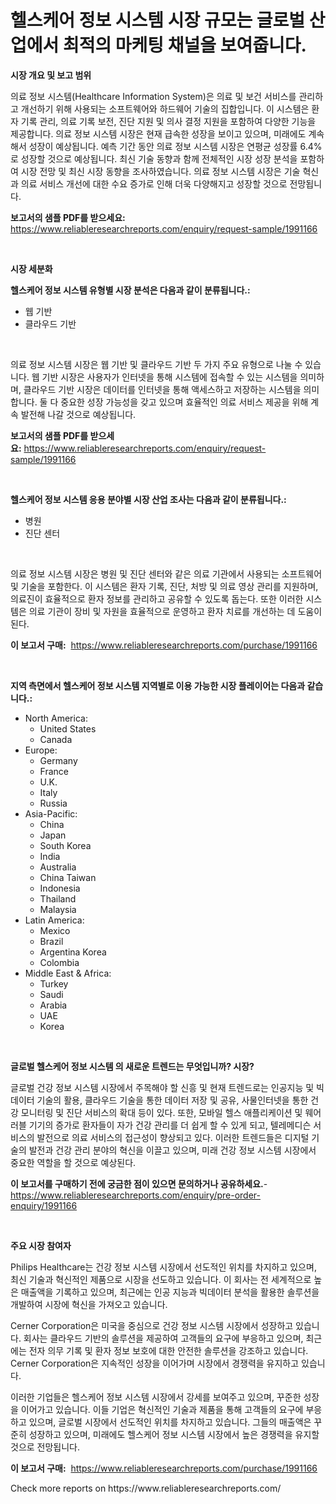 <p><h1>헬스케어 정보 시스템 시장 규모는 글로벌 산업에서 최적의 마케팅 채널을 보여줍니다.</h1></p><p><strong>시장 개요 및 보고 범위</strong></p>
<p><p>의료 정보 시스템(Healthcare Information System)은 의료 및 보건 서비스를 관리하고 개선하기 위해 사용되는 소프트웨어와 하드웨어 기술의 집합입니다. 이 시스템은 환자 기록 관리, 의료 기록 보전, 진단 지원 및 의사 결정 지원을 포함하여 다양한 기능을 제공합니다. 의료 정보 시스템 시장은 현재 급속한 성장을 보이고 있으며, 미래에도 계속해서 성장이 예상됩니다. 예측 기간 동안 의료 정보 시스템 시장은 연평균 성장률 6.4%로 성장할 것으로 예상됩니다. 최신 기술 동향과 함께 전체적인 시장 성장 분석을 포함하여 시장 전망 및 최신 시장 동향을 조사하였습니다. 의료 정보 시스템 시장은 기술 혁신과 의료 서비스 개선에 대한 수요 증가로 인해 더욱 다양해지고 성장할 것으로 전망됩니다.</p></p>
<p><strong>보고서의 샘플 PDF를 받으세요:</strong> <a href="https://www.reliableresearchreports.com/enquiry/request-sample/1991166">https://www.reliableresearchreports.com/enquiry/request-sample/1991166</a></p>
<p>&nbsp;</p>
<p><strong>시장 세분화</strong></p>
<p><strong>헬스케어 정보 시스템 유형별 시장 분석은 다음과 같이 분류됩니다.:</strong></p>
<p><ul><li>웹 기반</li><li>클라우드 기반</li></ul></p>
<p>&nbsp;</p>
<p><p>의료 정보 시스템 시장은 웹 기반 및 클라우드 기반 두 가지 주요 유형으로 나눌 수 있습니다. 웹 기반 시장은 사용자가 인터넷을 통해 시스템에 접속할 수 있는 시스템을 의미하며, 클라우드 기반 시장은 데이터를 인터넷을 통해 액세스하고 저장하는 시스템을 의미합니다. 둘 다 중요한 성장 가능성을 갖고 있으며 효율적인 의료 서비스 제공을 위해 계속 발전해 나갈 것으로 예상됩니다.</p></p>
<p><strong>보고서의 샘플 PDF를 받으세요:</strong>&nbsp;<a href="https://www.reliableresearchreports.com/enquiry/request-sample/1991166">https://www.reliableresearchreports.com/enquiry/request-sample/1991166</a></p>
<p>&nbsp;</p>
<p><strong> 헬스케어 정보 시스템 응용 분야별 시장 산업 조사는 다음과 같이 분류됩니다.:</strong></p>
<p><ul><li>병원</li><li>진단 센터</li></ul></p>
<p>&nbsp;</p>
<p><p>의료 정보 시스템 시장은 병원 및 진단 센터와 같은 의료 기관에서 사용되는 소프트웨어 및 기술을 포함한다. 이 시스템은 환자 기록, 진단, 처방 및 의료 영상 관리를 지원하며, 의료진이 효율적으로 환자 정보를 관리하고 공유할 수 있도록 돕는다. 또한 이러한 시스템은 의료 기관이 장비 및 자원을 효율적으로 운영하고 환자 치료를 개선하는 데 도움이 된다.</p></p>
<p><strong>이 보고서 구매:</strong>&nbsp; <a href="https://www.reliableresearchreports.com/purchase/1991166">https://www.reliableresearchreports.com/purchase/1991166</a></p>
<p>&nbsp;</p>
<p><strong>지역 측면에서 헬스케어 정보 시스템 지역별로 이용 가능한 시장 플레이어는 다음과 같습니다.:</strong></p>
<p><ul>
    <li>
        North America:
        <ul>
            <li>United States</li>
            <li>Canada</li>
        </ul>
    </li>
    <li>
        Europe:
        <ul>
            <li>Germany</li>
            <li>France</li>
            <li>U.K.</li>
            <li>Italy</li>
            <li>Russia</li>
        </ul>
    </li>
    <li>
        Asia-Pacific:
        <ul>
            <li>China</li>
            <li>Japan</li>
            <li>South Korea</li>
            <li>India</li>
            <li>Australia</li>
            <li>China Taiwan</li>
            <li>Indonesia</li>
            <li>Thailand</li>
            <li>Malaysia</li>
        </ul>
    </li>
    <li>
        Latin America:
        <ul>
            <li>Mexico</li>
            <li>Brazil</li>
            <li>Argentina Korea</li>
            <li>Colombia</li>
        </ul>
    </li>
    <li>
        Middle East & Africa:
        <ul>
            <li>Turkey</li>
            <li>Saudi</li>
            <li>Arabia</li>
            <li>UAE</li>
            <li>Korea</li>
        </ul>
    </li>
    </ul></p>
<p>&nbsp;</p>
<p><strong>글로벌 헬스케어 정보 시스템 의 새로운 트렌드는 무엇입니까? 시장?</strong></p>
<p><p>글로벌 건강 정보 시스템 시장에서 주목해야 할 신흥 및 현재 트렌드로는 인공지능 및 빅데이터 기술의 활용, 클라우드 기술을 통한 데이터 저장 및 공유, 사물인터넷을 통한 건강 모니터링 및 진단 서비스의 확대 등이 있다. 또한, 모바일 헬스 애플리케이션 및 웨어러블 기기의 증가로 환자들이 자가 건강 관리를 더 쉽게 할 수 있게 되고, 텔레메디슨 서비스의 발전으로 의료 서비스의 접근성이 향상되고 있다. 이러한 트렌드들은 디지털 기술의 발전과 건강 관리 분야의 혁신을 이끌고 있으며, 미래 건강 정보 시스템 시장에서 중요한 역할을 할 것으로 예상된다.</p></p>
<p><strong>이 보고서를 구매하기 전에 궁금한 점이 있으면 문의하거나 공유하세요.</strong>- <a href="https://www.reliableresearchreports.com/enquiry/pre-order-enquiry/1991166">https://www.reliableresearchreports.com/enquiry/pre-order-enquiry/1991166</a></p>
<p>&nbsp;</p>
<p><strong>주요 시장 참여자</strong></p>
<p><p>Philips Healthcare는 건강 정보 시스템 시장에서 선도적인 위치를 차지하고 있으며, 최신 기술과 혁신적인 제품으로 시장을 선도하고 있습니다. 이 회사는 전 세계적으로 높은 매출액을 기록하고 있으며, 최근에는 인공 지능과 빅데이터 분석을 활용한 솔루션을 개발하여 시장에 혁신을 가져오고 있습니다.</p><p>Cerner Corporation은 미국을 중심으로 건강 정보 시스템 시장에서 성장하고 있습니다. 회사는 클라우드 기반의 솔루션을 제공하여 고객들의 요구에 부응하고 있으며, 최근에는 전자 의무 기록 및 환자 정보 보호에 대한 안전한 솔루션을 강조하고 있습니다. Cerner Corporation은 지속적인 성장을 이어가며 시장에서 경쟁력을 유지하고 있습니다.</p><p>이러한 기업들은 헬스케어 정보 시스템 시장에서 강세를 보여주고 있으며, 꾸준한 성장을 이어가고 있습니다. 이들 기업은 혁신적인 기술과 제품을 통해 고객들의 요구에 부응하고 있으며, 글로벌 시장에서 선도적인 위치를 차지하고 있습니다. 그들의 매출액은 꾸준히 성장하고 있으며, 미래에도 헬스케어 정보 시스템 시장에서 높은 경쟁력을 유지할 것으로 전망됩니다.</p></p>
<p><strong>이 보고서 구매:</strong>&nbsp;&nbsp;<a href="https://www.reliableresearchreports.com/purchase/1991166">https://www.reliableresearchreports.com/purchase/1991166</a></p>
<p>Check more reports on https://www.reliableresearchreports.com/</p>
